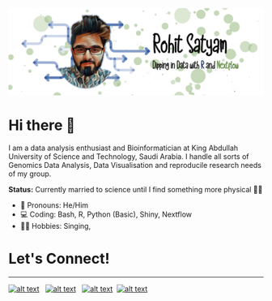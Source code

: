 ![](github.png)
# Hi there 👋
I am a data analysis enthusiast and Bioinformatician at King Abdullah University of Science and Technology, Saudi Arabia. I handle all sorts of Genomics Data Analysis, Data Visualisation and reproducile research needs of my group. 


**Status:** Currently married to science until I find something more physical 🏳️‍🌈 



- 🌈 Pronouns: He/Him <br>
- 💻 Coding: Bash, R, Python (Basic), Shiny, Nextflow <br>
- 🚴‍♀️ Hobbies: Singing,  <br>

# Let's Connect!
---
 [![alt text][1.1]][1]  &nbsp; [![alt text][2.1]][2] &nbsp; [![alt text][3.1]][3]&nbsp; [![alt text][4.1]][4]
 


<!-- social icons-->


[1.1]: https://www.iconsdb.com/icons/download/black/twitter-16.png 
[2.1]: https://www.iconsdb.com/icons/download/black/linkedin-16.png
[3.1]: https://www.iconsdb.com/icons/download/black/github-10-16.png
[4.1]: https://seeklogo.com/images/M/medium-logo-93CDCF6451-seeklogo.com.png


<!-- links to social-->
[1]: https://twitter.com/RohitSatyam1
[2]: https://www.linkedin.com/in/rohit-satyam-705617117/
[3]: https://github.com/Rohit-Satyam/
[4]: https://medium.com/@rohitsatyam
